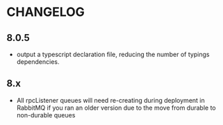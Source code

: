 # CHANGELOG

## 8.0.5
- output a typescript declaration file, reducing the number of typings dependencies.

## 8.x

 * All rpcListener queues will need re-creating during deployment in RabbitMQ if you ran an older version due to the move from durable to non-durable queues
